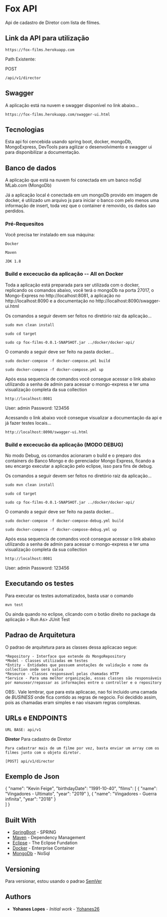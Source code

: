# Fox API

Api de cadastro de Diretor com lista de filmes.

## Link da API para utilização

```
https://fox-films.herokuapp.com
```

Path Existente:

POST

```
/api/v1/director
```

## Swagger

A aplicação está na nuvem e swagger disponível no link abaixo... 


```
https://fox-films.herokuapp.com/swagger-ui.html
```

## Tecnologias

Esta api foi cencebida usando spring boot, docker, mongoDb, MongoExpress, DevTools para agilizar o desenvolvimento e swagger ui para disponibilizar a documentação.

## Banco de dados

A aplicação que está na nuvem foi conectada em um banco noSql MLab.com (MongoDb)
 
Já a aplicação local é conectada em um mongoDb provido em imagem de docker, é utilizado um arquivo js para iniciar o banco com pelo menos uma informação de insert, toda vez que o container é removido, os dados sao perdidos.


### Pré-Requesitos

Você precisa ter instalado em sua máquina:

```
Docker
```

```
Maven
```

```
JDK 1.8
```

### Build e excecucão da aplicação -- All on Docker

Toda a aplicação está preparada para ser utilizada com o docker, replicando os comandos abaixo, você terá o mongoDb na porta 27017, o Mongo-Express no http://localhost:8081, a aplicação no http://localhost:8090 e a documentação no http://localhost:8090/swagger-ui.html

Os comandos a seguir devem ser feitos no diretório raiz da aplicação...

```
sudo mvn clean install
```

```
sudo cd target
```

```
sudo cp fox-films-0.0.1-SNAPSHOT.jar ../docker/docker-api/
```

O comando a seguir deve ser feito na pasta docker...

```
sudo docker-compose -f docker-compose.yml build
```

```
sudo docker-compose -f docker-compose.yml up
```

Após essa sequencia de comandos você consegue acessar o link abaixo utilizando a senha de admin para acessar o mongo-express e ter uma visualização completa da sua collection

```
http://localhost:8081
```

User: admin
Password: 123456

Acessando o link abaixo você consegue visualizar a documentação da api e já fazer testes locais...

```
http://localhost:8090/swagger-ui.html
```

### Build e excecucão da aplicação (MODO DEBUG)

No modo Debug, os comandos acionaram o build e o preparo dos containers do Banco Mongo e do gerenciador Mongo Express, ficando a seu encargo executar a aplicação pelo eclipse, isso para fins de debug.

Os comandos a seguir devem ser feitos no diretório raiz da aplicação...

```
sudo mvn clean install
```

```
sudo cd target
```

```
sudo cp fox-films-0.0.1-SNAPSHOT.jar ../docker/docker-api/
```

O comando a seguir deve ser feito na pasta docker...

```
sudo docker-compose -f docker-compose-debug.yml build
```

```
sudo docker-compose -f docker-compose-debug.yml up
```

Após essa sequencia de comandos você consegue acessar o link abaixo utilizando a senha de admin para acessar o mongo-express e ter uma visualização completa da sua collection

```
http://localhost:8081
```

User: admin
Password: 123456

## Executando os testes

Para executar os testes automatizados, basta usar o comando

```
mvn test
```

Ou ainda quando no eclipse, clicando com o botão direito no package da aplicação > Run As> JUnit Test

## Padrao de Arquitetura 
 O padrao de arquitetura para as classes dessa aplicacao segue:
 
 	*Repository - Interface que extende do MongoRepository
 	*Model - Classes utilizadas em testes
    *Entity - Entidades que possuem anotações de validação e nome da collection onde será salva
 	*Resource - Classes responsavel pelas chamadas HTTP
    *Service - Para uma melhor organização, essas classes são responsáveis por manusear/repassar as informações entre o controller e o repository
 	
 OBS:. Vale lembrar, que para esta aplicacao, nao foi incluido uma camada de *BUSINESS* onde fica contido as regras de negocio. Foi decidido assim, pois as chamadas eram simples e nao visavam regras complexas.
 
 
## URLs e ENDPOINTS
 
 	URL BASE: api/v1
 	
**Diretor** 
Para cadastro de Diretor

    Para cadastrar mais de um filme por vez, basta enviar um array com os filmes junto com o objeto diretor.

	[POST] api/v1/director

## Exemplo de Json

{
	"name": "Kevin Feige",
	"birthdayDate": "1991-10-40",
	"films": [
		{
			"name": "Vingadores - Ultimato",
			"year": "2019"
		},
        {
			"name": "Vingadores - Guerra infinita",
			"year": "2018"
		}	
	]
}

## Built With

* [SpringBoot](https://spring.io/projects/spring-boot) - SPRING
* [Maven](https://maven.apache.org/) - Dependency Management
* [Eclipse](https://eclispsefundation.org) - The Eclipse Fundation
* [Docker](https://www.docker.com/) - Enterprise Container
* [MongoDb](https://www.mongodb.com/) - NoSql


## Versioning

Para versionar, estou usando o padrao [SemVer](http://semver.org/)

## Authors

* **Yohanes Lopes** - *Initial work* - [Yohanes26](https://github.com/Yohanes26)
